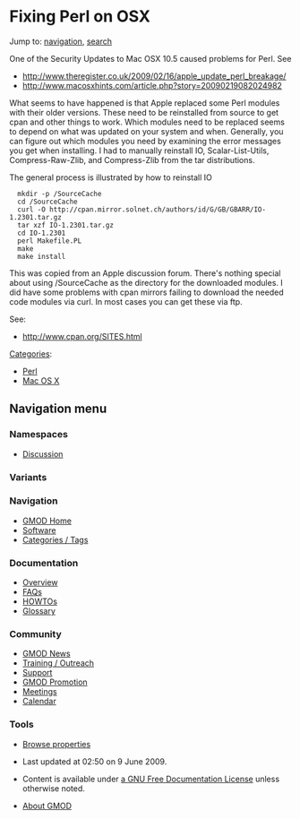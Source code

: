 



<span id="top"></span>




# <span dir="auto">Fixing Perl on OSX</span>






Jump to: [navigation](#mw-navigation), [search](#p-search)


One of the Security Updates to Mac OSX 10.5 caused problems for Perl.
See

- <a
  href="http://www.theregister.co.uk/2009/02/16/apple_update_perl_breakage/"
  class="external free"
  rel="nofollow">http://www.theregister.co.uk/2009/02/16/apple_update_perl_breakage/</a>
- <a href="http://www.macosxhints.com/article.php?story=20090219082024982"
  class="external free"
  rel="nofollow">http://www.macosxhints.com/article.php?story=20090219082024982</a>

What seems to have happened is that Apple replaced some Perl modules
with their older versions. These need to be reinstalled from source to
get cpan and other things to work. Which modules need to be replaced
seems to depend on what was updated on your system and when. Generally,
you can figure out which modules you need by examining the error
messages you get when installing. I had to manually reinstall IO,
Scalar-List-Utils, Compress-Raw-Zlib, and Compress-Zlib from the tar
distributions.

The general process is illustrated by how to reinstall IO

      mkdir -p /SourceCache
      cd /SourceCache
      curl -O http://cpan.mirror.solnet.ch/authors/id/G/GB/GBARR/IO-1.2301.tar.gz
      tar xzf IO-1.2301.tar.gz
      cd IO-1.2301
      perl Makefile.PL
      make
      make install

This was copied from an Apple discussion forum. There's nothing special
about using /SourceCache as the directory for the downloaded modules. I
did have some problems with cpan mirrors failing to download the needed
code modules via curl. In most cases you can get these via ftp.

See:

- <a href="http://www.cpan.org/SITES.html" class="external free"
  rel="nofollow">http://www.cpan.org/SITES.html</a>




[Categories](Special%3ACategories "Special%3ACategories"):

- [Perl](Category%3APerl "Category%3APerl")
- [Mac OS X](Category%3AMac_OS_X "Category%3AMac OS X")






## Navigation menu



### Namespaces


- <span id="ca-talk"><a
  href="http://gmod.org/mediawiki/index.php?title=Talk:Fixing_Perl_on_OSX&amp;action=edit&amp;redlink=1"
  accesskey="t"
  title="Discussion about the content page [t]">Discussion</a></span>


### 

### Variants[](#)








<a href="Main_Page"
style="background-image: url(../images/GMOD-cogs.png);"
title="Visit the main page"></a>


### Navigation



- <span id="n-GMOD-Home">[GMOD Home](Main_Page)</span>
- <span id="n-Software">[Software](GMOD_Components)</span>
- <span id="n-Categories-.2F-Tags">[Categories /
  Tags](Categories)</span>




### Documentation



- <span id="n-Overview">[Overview](Overview)</span>
- <span id="n-FAQs">[FAQs](Category%3AFAQ)</span>
- <span id="n-HOWTOs">[HOWTOs](Category%3AHOWTO)</span>
- <span id="n-Glossary">[Glossary](Glossary)</span>




### Community



- <span id="n-GMOD-News">[GMOD News](GMOD_News)</span>
- <span id="n-Training-.2F-Outreach">[Training /
  Outreach](Training_and_Outreach)</span>
- <span id="n-Support">[Support](Support)</span>
- <span id="n-GMOD-Promotion">[GMOD Promotion](GMOD_Promotion)</span>
- <span id="n-Meetings">[Meetings](Meetings)</span>
- <span id="n-Calendar">[Calendar](Calendar)</span>




### Tools

- <span id="t-smwbrowselink"><a href="Special%3ABrowse/Fixing_Perl_on_OSX" rel="smw-browse">Browse
  properties</a></span>



- <span id="footer-info-lastmod">Last updated at 02:50 on 9 June
  2009.</span>
<!-- - <span id="footer-info-viewcount">11,746 page views.</span> -->
- <span id="footer-info-copyright">Content is available under
  <a href="http://www.gnu.org/licenses/fdl-1.3.html" class="external"
  rel="nofollow">a GNU Free Documentation License</a> unless otherwise
  noted.</span>

<!-- -->

- <span id="footer-places-about">[About
  GMOD](GMOD%3AAbout "GMOD%3AAbout")</span>

<!-- -->




